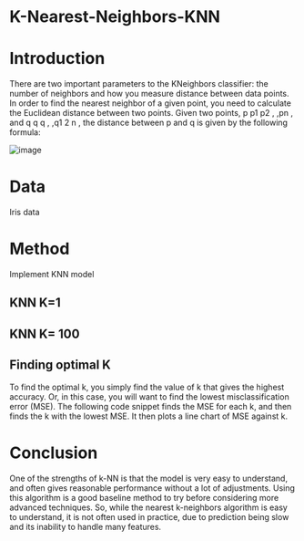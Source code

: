 # K-Nearest-Neighbors-KNN

# Introduction

There are two important parameters to the KNeighbors classifier: the number of neighbors and how you measure distance between data points.
In order to find the nearest neighbor of a given point, you need to calculate the Euclidean distance between two points.
Given two points, p p1 p2 , ,pn , and q q q , ,q1 2 n , the distance between p and q is given by the following formula:

![image](https://user-images.githubusercontent.com/53411455/139564282-0739ff2d-4cf9-4fa0-b8fa-4478eb8d497b.png)


# Data

Iris data 

# Method

Implement KNN model

## KNN K=1

## KNN K= 100

## Finding optimal K
To find the optimal k, you simply find the value of k that gives the highest accuracy. Or, in this case, you will want to find the lowest misclassification error (MSE). The following code snippet finds the MSE for each k, and then finds the k with the lowest MSE. It then plots a line chart of MSE against k.

# Conclusion

One of the strengths of k-NN is that the model is very easy to understand, and often gives reasonable performance without a lot of adjustments. Using this algorithm is a good baseline method to try before considering more advanced techniques. So, while the nearest k-neighbors algorithm is easy to understand, it is not often used in practice, due to prediction being slow and its inability to handle many features.
